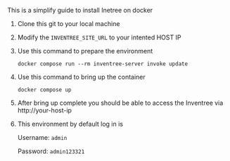 This is a simplify guide to install Inetree on docker
1. Clone this git to your local machine
2. Modify the `INVENTREE_SITE_URL` to your intented HOST IP
3. Use this command to prepare the environment
   
   `docker compose run --rm inventree-server invoke update`
5. Use this command to bring up the container
   
   `docker compose up`
7. After bring up complete you should be able to access the Inventree via http://your-host-ip
8. This environment by default log in is
   
   Username: `admin`

   Password: `admin123321`

